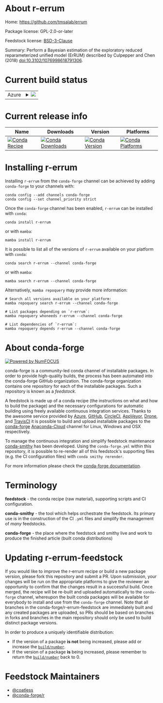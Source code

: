 About r-errum
=============

Home: https://github.com/tmsalab/errum

Package license: GPL-2.0-or-later

Feedstock license: [BSD-3-Clause](https://github.com/conda-forge/r-errum-feedstock/blob/main/LICENSE.txt)

Summary: Perform a Bayesian estimation of the exploratory reduced reparameterized unified model (ErRUM) described by Culpepper and Chen (2018) <doi:10.3102/1076998618791306>.

Current build status
====================


<table>
    
  <tr>
    <td>Azure</td>
    <td>
      <details>
        <summary>
          <a href="https://dev.azure.com/conda-forge/feedstock-builds/_build/latest?definitionId=11598&branchName=main">
            <img src="https://dev.azure.com/conda-forge/feedstock-builds/_apis/build/status/r-errum-feedstock?branchName=main">
          </a>
        </summary>
        <table>
          <thead><tr><th>Variant</th><th>Status</th></tr></thead>
          <tbody><tr>
              <td>linux_64_r_base4.1</td>
              <td>
                <a href="https://dev.azure.com/conda-forge/feedstock-builds/_build/latest?definitionId=11598&branchName=main">
                  <img src="https://dev.azure.com/conda-forge/feedstock-builds/_apis/build/status/r-errum-feedstock?branchName=main&jobName=linux&configuration=linux_64_r_base4.1" alt="variant">
                </a>
              </td>
            </tr><tr>
              <td>linux_64_r_base4.2</td>
              <td>
                <a href="https://dev.azure.com/conda-forge/feedstock-builds/_build/latest?definitionId=11598&branchName=main">
                  <img src="https://dev.azure.com/conda-forge/feedstock-builds/_apis/build/status/r-errum-feedstock?branchName=main&jobName=linux&configuration=linux_64_r_base4.2" alt="variant">
                </a>
              </td>
            </tr><tr>
              <td>osx_64_r_base4.1</td>
              <td>
                <a href="https://dev.azure.com/conda-forge/feedstock-builds/_build/latest?definitionId=11598&branchName=main">
                  <img src="https://dev.azure.com/conda-forge/feedstock-builds/_apis/build/status/r-errum-feedstock?branchName=main&jobName=osx&configuration=osx_64_r_base4.1" alt="variant">
                </a>
              </td>
            </tr><tr>
              <td>osx_64_r_base4.2</td>
              <td>
                <a href="https://dev.azure.com/conda-forge/feedstock-builds/_build/latest?definitionId=11598&branchName=main">
                  <img src="https://dev.azure.com/conda-forge/feedstock-builds/_apis/build/status/r-errum-feedstock?branchName=main&jobName=osx&configuration=osx_64_r_base4.2" alt="variant">
                </a>
              </td>
            </tr><tr>
              <td>win_64</td>
              <td>
                <a href="https://dev.azure.com/conda-forge/feedstock-builds/_build/latest?definitionId=11598&branchName=main">
                  <img src="https://dev.azure.com/conda-forge/feedstock-builds/_apis/build/status/r-errum-feedstock?branchName=main&jobName=win&configuration=win_64_" alt="variant">
                </a>
              </td>
            </tr>
          </tbody>
        </table>
      </details>
    </td>
  </tr>
</table>

Current release info
====================

| Name | Downloads | Version | Platforms |
| --- | --- | --- | --- |
| [![Conda Recipe](https://img.shields.io/badge/recipe-r--errum-green.svg)](https://anaconda.org/conda-forge/r-errum) | [![Conda Downloads](https://img.shields.io/conda/dn/conda-forge/r-errum.svg)](https://anaconda.org/conda-forge/r-errum) | [![Conda Version](https://img.shields.io/conda/vn/conda-forge/r-errum.svg)](https://anaconda.org/conda-forge/r-errum) | [![Conda Platforms](https://img.shields.io/conda/pn/conda-forge/r-errum.svg)](https://anaconda.org/conda-forge/r-errum) |

Installing r-errum
==================

Installing `r-errum` from the `conda-forge` channel can be achieved by adding `conda-forge` to your channels with:

```
conda config --add channels conda-forge
conda config --set channel_priority strict
```

Once the `conda-forge` channel has been enabled, `r-errum` can be installed with `conda`:

```
conda install r-errum
```

or with `mamba`:

```
mamba install r-errum
```

It is possible to list all of the versions of `r-errum` available on your platform with `conda`:

```
conda search r-errum --channel conda-forge
```

or with `mamba`:

```
mamba search r-errum --channel conda-forge
```

Alternatively, `mamba repoquery` may provide more information:

```
# Search all versions available on your platform:
mamba repoquery search r-errum --channel conda-forge

# List packages depending on `r-errum`:
mamba repoquery whoneeds r-errum --channel conda-forge

# List dependencies of `r-errum`:
mamba repoquery depends r-errum --channel conda-forge
```


About conda-forge
=================

[![Powered by
NumFOCUS](https://img.shields.io/badge/powered%20by-NumFOCUS-orange.svg?style=flat&colorA=E1523D&colorB=007D8A)](https://numfocus.org)

conda-forge is a community-led conda channel of installable packages.
In order to provide high-quality builds, the process has been automated into the
conda-forge GitHub organization. The conda-forge organization contains one repository
for each of the installable packages. Such a repository is known as a *feedstock*.

A feedstock is made up of a conda recipe (the instructions on what and how to build
the package) and the necessary configurations for automatic building using freely
available continuous integration services. Thanks to the awesome service provided by
[Azure](https://azure.microsoft.com/en-us/services/devops/), [GitHub](https://github.com/),
[CircleCI](https://circleci.com/), [AppVeyor](https://www.appveyor.com/),
[Drone](https://cloud.drone.io/welcome), and [TravisCI](https://travis-ci.com/)
it is possible to build and upload installable packages to the
[conda-forge](https://anaconda.org/conda-forge) [Anaconda-Cloud](https://anaconda.org/)
channel for Linux, Windows and OSX respectively.

To manage the continuous integration and simplify feedstock maintenance
[conda-smithy](https://github.com/conda-forge/conda-smithy) has been developed.
Using the ``conda-forge.yml`` within this repository, it is possible to re-render all of
this feedstock's supporting files (e.g. the CI configuration files) with ``conda smithy rerender``.

For more information please check the [conda-forge documentation](https://conda-forge.org/docs/).

Terminology
===========

**feedstock** - the conda recipe (raw material), supporting scripts and CI configuration.

**conda-smithy** - the tool which helps orchestrate the feedstock.
                   Its primary use is in the construction of the CI ``.yml`` files
                   and simplify the management of *many* feedstocks.

**conda-forge** - the place where the feedstock and smithy live and work to
                  produce the finished article (built conda distributions)


Updating r-errum-feedstock
==========================

If you would like to improve the r-errum recipe or build a new
package version, please fork this repository and submit a PR. Upon submission,
your changes will be run on the appropriate platforms to give the reviewer an
opportunity to confirm that the changes result in a successful build. Once
merged, the recipe will be re-built and uploaded automatically to the
`conda-forge` channel, whereupon the built conda packages will be available for
everybody to install and use from the `conda-forge` channel.
Note that all branches in the conda-forge/r-errum-feedstock are
immediately built and any created packages are uploaded, so PRs should be based
on branches in forks and branches in the main repository should only be used to
build distinct package versions.

In order to produce a uniquely identifiable distribution:
 * If the version of a package **is not** being increased, please add or increase
   the [``build/number``](https://docs.conda.io/projects/conda-build/en/latest/resources/define-metadata.html#build-number-and-string).
 * If the version of a package **is** being increased, please remember to return
   the [``build/number``](https://docs.conda.io/projects/conda-build/en/latest/resources/define-metadata.html#build-number-and-string)
   back to 0.

Feedstock Maintainers
=====================

* [@coatless](https://github.com/coatless/)
* [@conda-forge/r](https://github.com/conda-forge/r/)

